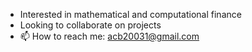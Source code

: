 - Interested in mathematical and computational finance
- Looking to collaborate on projects
- 📫 How to reach me: acb20031@gmail.com

<!---
acb20031/acb20031 is a ✨ special ✨ repository because its `README.md` (this file) appears on your GitHub profile.
You can click the Preview link to take a look at your changes.
--->
